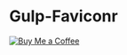 # Gulp-Faviconr

[![Buy Me a Coffee](http://static.tonybogdanov.com/github/coffee.svg)](http://ko-fi.co/1236KUKJNC96B)

